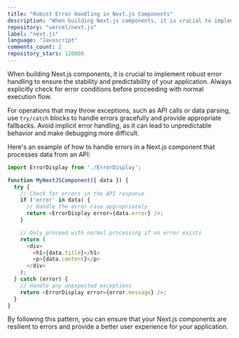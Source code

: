 ```yaml
---
title: "Robust Error Handling in Next.js Components"
description: "When building Next.js components, it is crucial to implement robust error handling to ensure the stability and predictability of your application. Always explicitly check for error conditions before proceeding with normal execution flow."
repository: "vercel/next.js"
label: "next.js"
language: "Javascript"
comments_count: 2
repository_stars: 120000
---
```


When building Next.js components, it is crucial to implement robust error handling to ensure the stability and predictability of your application. Always explicitly check for error conditions before proceeding with normal execution flow.

For operations that may throw exceptions, such as API calls or data parsing, use `try/catch` blocks to handle errors gracefully and provide appropriate fallbacks. Avoid implicit error handling, as it can lead to unpredictable behavior and make debugging more difficult.

Here's an example of how to handle errors in a Next.js component that processes data from an API:

```javascript
import ErrorDisplay from './ErrorDisplay';

function MyNextJSComponent({ data }) {
  try {
    // Check for errors in the API response
    if ('error' in data) {
      // Handle the error case appropriately
      return <ErrorDisplay error={data.error} />;
    }

    // Only proceed with normal processing if no error exists
    return (
      <div>
        <h1>{data.title}</h1>
        <p>{data.content}</p>
      </div>
    );
  } catch (error) {
    // Handle any unexpected exceptions
    return <ErrorDisplay error={error.message} />;
  }
}
```

By following this pattern, you can ensure that your Next.js components are resilient to errors and provide a better user experience for your application.